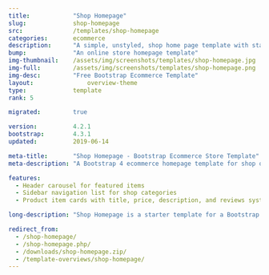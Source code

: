 ```yaml
---
title:            "Shop Homepage"
slug:             shop-homepage
src:              /templates/shop-homepage
categories:       ecommerce
description:      "A simple, unstyled, shop home page template with star icons and a header carousel"
bump:             "An online store homepage template"
img-thumbnail:    /assets/img/screenshots/templates/shop-homepage.jpg
img-full:         /assets/img/screenshots/templates/shop-homepage.png
img-desc:         "Free Bootstrap Ecommerce Template"
layout:		    	  overview-theme
type:             template
rank: 5

migrated:         true

version:          4.2.1
bootstrap:        4.3.1
updated:          2019-06-14

meta-title:       "Shop Homepage - Bootstrap Ecommerce Store Template"
meta-description: "A Bootstrap 4 ecommerce homepage template for shop or store items. All Start Bootstrap templates are free to download and open source."

features:
  - Header carousel for featured items
  - Sidebar navigation list for shop categories
  - Product item cards with title, price, description, and reviews system

long-description: "Shop Homepage is a starter template for a Bootstrap based online store or ecommerce website."

redirect_from:
  - /shop-homepage/
  - /shop-homepage.php/
  - /downloads/shop-homepage.zip/
  - /template-overviews/shop-homepage/
---
```

